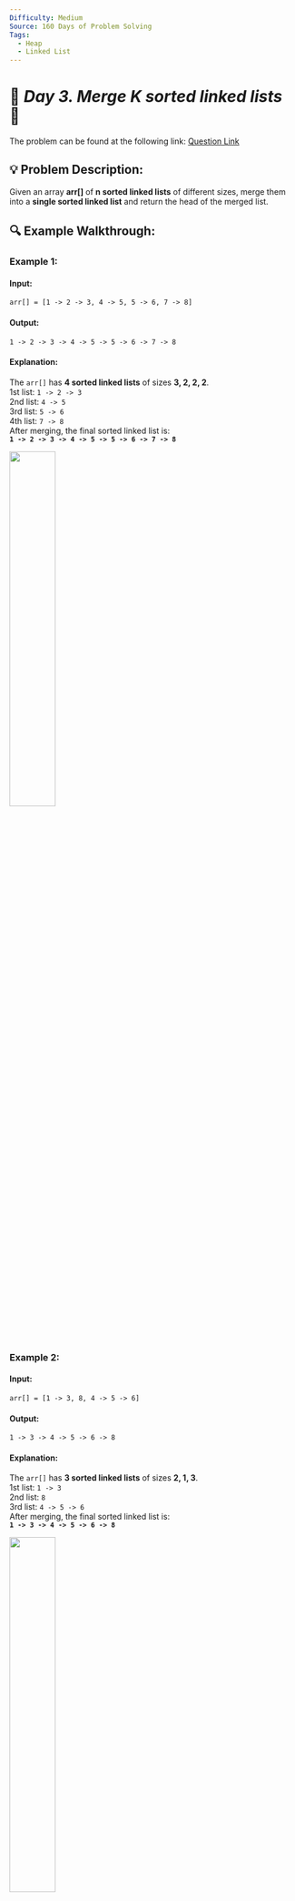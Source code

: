 ```yaml
---
Difficulty: Medium
Source: 160 Days of Problem Solving
Tags:
  - Heap
  - Linked List
---
```


# 🚀 _Day 3. Merge K sorted linked lists_ 🧠

The problem can be found at the following link: [Question Link](https://www.geeksforgeeks.org/batch/gfg-160-problems/track/heap-gfg-160/problem/merge-k-sorted-linked-lists)

## 💡 **Problem Description:**

Given an array **arr[]** of **n sorted linked lists** of different sizes, merge them into a **single sorted linked list** and return the head of the merged list.

## 🔍 **Example Walkthrough:**

### **Example 1:**

#### **Input:**

```plaintext
arr[] = [1 -> 2 -> 3, 4 -> 5, 5 -> 6, 7 -> 8]
```

#### **Output:**

```plaintext
1 -> 2 -> 3 -> 4 -> 5 -> 5 -> 6 -> 7 -> 8
```

#### **Explanation:**

The `arr[]` has **4 sorted linked lists** of sizes **3, 2, 2, 2**.  
1st list: `1 -> 2 -> 3`  
2nd list: `4 -> 5`  
3rd list: `5 -> 6`  
4th list: `7 -> 8`  
After merging, the final sorted linked list is:  
**`1 -> 2 -> 3 -> 4 -> 5 -> 5 -> 6 -> 7 -> 8`**

<img src="https://github.com/user-attachments/assets/f0b570f5-1544-41d6-a8b7-a161381ef9f6" width="40%">

### **Example 2:**

#### **Input:**

```plaintext
arr[] = [1 -> 3, 8, 4 -> 5 -> 6]
```

#### **Output:**

```plaintext
1 -> 3 -> 4 -> 5 -> 6 -> 8
```

#### **Explanation:**

The `arr[]` has **3 sorted linked lists** of sizes **2, 1, 3**.  
1st list: `1 -> 3`  
2nd list: `8`  
3rd list: `4 -> 5 -> 6`  
After merging, the final sorted linked list is:  
**`1 -> 3 -> 4 -> 5 -> 6 -> 8`**

<img src="https://github.com/user-attachments/assets/93a5a368-3a86-4b0a-8534-5ecba01596c4" width="40%">

### **Constraints:**

- $\(1 \leq \text{Total number of nodes} \leq 10^5\)$
- $\(1 \leq \text{node->data} \leq 10^3\)$

## 🎯 **My Approach:**

### **Min-Heap (Priority Queue)**

1. **Use a Min-Heap (Priority Queue)** to store the head of each linked list.
2. Extract the **smallest element** from the heap and add it to the merged list.
3. Move the pointer of the extracted node’s list to the next node and **push it back** into the heap.
4. Repeat until all lists are merged.

### **Algorithm Steps:**

1. **Push the first node of each linked list** into the min-heap.
2. **While the heap is not empty**:
   - Extract the **smallest node** from the heap.
   - Add it to the result linked list.
   - If the extracted node has a next node, push it into the heap.
3. **Return the merged list** starting from the dummy node’s next pointer.

## 🕒 **Time and Auxiliary Space Complexity**

- **Expected Time Complexity:** **O(N log K)**, **Each node is pushed & popped from the heap once** → **O(N log K)** (heap operations).
- **Expected Auxiliary Space Complexity:** **O(K)**, **Heap stores at most K elements at a time** → **O(K) extra space**.

## 📝 **Solution Code**

## **Code (C++)**

```cpp
class Solution {
public:
    Node* mergeKLists(vector<Node*>& l) {
        auto c=[](Node* a,Node* b){return a->data>b->data;};
        priority_queue<Node*,vector<Node*>,decltype(c)> pq(c);
        for(auto x:l) if(x) pq.push(x);
        Node d(0),*t=&d;
        while(!pq.empty()){
            t->next=pq.top(); t=pq.top(); pq.pop();
            if(t->next) pq.push(t->next);
        }
        return d.next;
    }
};
```

<details>
  <summary><h2 align="center">⚡ Alternative Approaches</h2></summary>

## **2️⃣ Divide and Conquer (O(N log K) Time, O(1) Space)**

1. Recursively merge lists **pair by pair** until only **one list** remains.
2. Each merge operation takes **O(N)** time.
3. The number of merges is **O(log K)**, giving **O(N log K) total time**.

```cpp
class Solution {
public:
    Node* mergeKLists(vector<Node*>& lists) {
        if (lists.empty()) return nullptr;
        while (lists.size() > 1) {
            vector<Node*> temp;
            for (int i = 0; i < lists.size(); i += 2)
                temp.push_back(merge(lists[i], i + 1 < lists.size() ? lists[i + 1] : nullptr));
            lists = temp;
        }
        return lists[0];
    }

    Node* merge(Node* a, Node* b) {
        if (!a || !b) return a ? a : b;
        if (a->data > b->data) swap(a, b);
        a->next = merge(a->next, b);
        return a;
    }
};
```

🔹 **Pros:** Efficient and uses constant extra space.  
🔹 **Cons:** More complex implementation.

## **3️⃣ Brute Force (O(N log N) Time, O(N) Space)**

1. Store **all nodes in an array**.
2. **Sort** the array in **O(N log N)**.
3. **Rebuild** the linked list in **O(N)**.

```cpp
class Solution {
public:
    Node* mergeKLists(vector<Node*>& lists) {
        vector<int> v;
        for (auto l : lists) while (l) v.push_back(l->data), l = l->next;
        sort(v.begin(), v.end());
        Node d(0), *t = &d;
        for (int x : v) t->next = new Node(x), t = t->next;
        return d.next;
    }
};
```

🔹 **Pros:** Simple and easy to understand.  
🔹 **Cons:** **Inefficient** (`O(N log N)`) and uses extra memory.

## **📊 Comparison of Approaches**

| **Approach**                  | ⏱️ **Time Complexity** | 🗂️ **Space Complexity** | ⚡ **Method**   | ✅ **Pros**                        | ⚠️ **Cons**          |
| ----------------------------- | ---------------------- | ----------------------- | --------------- | ---------------------------------- | -------------------- |
| **Min-Heap (Priority Queue)** | 🟢 `O(N log K)`        | 🟡 `O(K)`               | Heap-based      | Best runtime & simple to implement | Uses extra space     |
| **Divide & Conquer**          | 🟢 `O(N log K)`        | 🟢 `O(1)`               | Merge-sort-like | Efficient with **low space usage** | Slightly complex     |
| **Brute Force (Sorting)**     | 🔴 `O(N log N)`        | 🔴 `O(N)`               | Sorting         | Simple & easy to understand        | **Slow for large N** |

## **💡 Best Choice?**

- ✅ **For best efficiency:** **Min-Heap (`O(N log K)`, `O(K)`)**.
- ✅ **For lowest space usage:** **Divide & Conquer (`O(N log K)`, `O(1)`)**.
- ✅ **For simplicity:** **Brute Force (`O(N log N)`, `O(N)`)**.

</details>

## **Code (Java)**

```java
class Solution {
    public Node mergeKLists(List<Node> lists) {
        PriorityQueue<Node> pq = new PriorityQueue<>(Comparator.comparingInt(a -> a.data));
        for (Node head : lists) if (head != null) pq.add(head);
        Node dummy = new Node(0), tail = dummy;
        while (!pq.isEmpty()) {
            tail.next = pq.poll();
            tail = tail.next;
            if (tail.next != null) pq.add(tail.next);
        }
        return dummy.next;
    }
}
```

## **Code (Python)**

```python
class Solution:
    def mergeKLists(self, lists):
        heap = [(node.data, i, node) for i, node in enumerate(lists) if node]
        heapq.heapify(heap)
        dummy = tail = Node(0)
        while heap:
            _, i, node = heapq.heappop(heap)
            tail.next, tail = node, node
            if node.next:
                heapq.heappush(heap, (node.next.data, i, node.next))
        return dummy.next
```

## 🎯 **Contribution and Support:**

For discussions, questions, or doubts related to this solution, feel free to connect on LinkedIn: [Any Questions](https://www.linkedin.com/in/patel-hetkumar-sandipbhai-8b110525a/). Let’s make this learning journey more collaborative!

⭐ **If you find this helpful, please give this repository a star!** ⭐

---

<div align="center">
  <h3><b>📍Visitor Count</b></h3>
</div>

<p align="center">
  <img src="https://profile-counter.glitch.me/Hunterdii/count.svg" />
</p>
